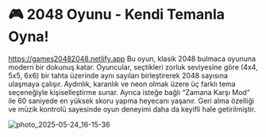 # 🎮 2048 Oyunu - Kendi Temanla Oyna!
https://games20482048.netlify.app
Bu oyun, klasik 2048 bulmaca oyununa modern bir dokunuş katar. Oyuncular, seçtikleri zorluk seviyesine göre (4x4, 5x5, 6x6) bir tahta üzerinde aynı sayıları birleştirerek 2048 sayısına ulaşmaya çalışır. Aydınlık, karanlık ve neon olmak üzere üç farklı tema seçeneğiyle kişiselleştirme sunar. Ayrıca isteğe bağlı “Zamana Karşı Mod” ile 60 saniyede en yüksek skoru yapma heyecanı yaşanır. Geri alma özelliği ve müzik kontrolü sayesinde oyun deneyimi daha da keyifli hale getirilmiştir.



![photo_2025-05-24_16-15-36](https://github.com/user-attachments/assets/2eccfcba-5657-4541-afb2-b3d57f3f662f)
